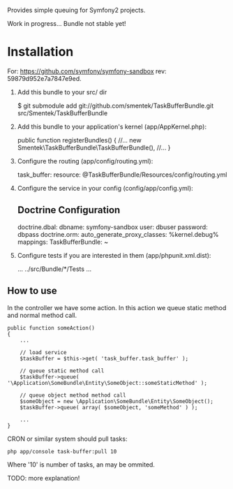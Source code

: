 Provides simple queuing for Symfony2 projects.

Work in progress... Bundle not stable yet!

Installation
============

For: https://github.com/symfony/symfony-sandbox rev: 59879d952e7a7847e9ed. 

  1. Add this bundle to your src/ dir

        $ git submodule add git://github.com/smentek/TaskBufferBundle.git src/Smentek/TaskBufferBundle

  2. Add this bundle to your application's kernel (app/AppKernel.php):

        public function registerBundles()
        {
            //...
            new Smentek\TaskBufferBundle\TaskBufferBundle(),
            //...
        }

  3. Configure the routing (app/config/routing.yml):
        
        task_buffer:
          resource: @TaskBufferBundle/Resources/config/routing.yml

  4. Configure the service in your config (config/app/config.yml):

        ## Doctrine Configuration
        doctrine.dbal:
          dbname:   symfony-sandbox
          user:     dbuser
          password: dbpass
        doctrine.orm:
          auto_generate_proxy_classes: %kernel.debug%
          mappings:
            TaskBufferBundle: ~

  5. Configure tests if you are interested in them (app/phpunit.xml.dist):

        <testsuites>
            <testsuite name="Project Test Suite">
                ...
                <directory>../src/Bundle/*/Tests</directory>
                 ...
            </testsuite>
        </testsuites>

How to use
----------

In the controller we have some action. In this action we queue static method and normal method call.

    public function someAction()
    {
        ...

        // load service
        $taskBuffer = $this->get( 'task_buffer.task_buffer' );
    	
        // queue static method call 
        $taskBuffer->queue( '\Application\SomeBundle\Entity\SomeObject::someStaticMethod' );

        // queue object method method call    	
        $someObject = new \Application\SomeBundle\Entity\SomeObject();
        $taskBuffer->queue( array( $someObject, 'someMethod' ) );

        ...
    }

CRON or similar system should pull tasks: 

    php app/console task-buffer:pull 10
    
Where '10' is number of tasks, an may be ommited.    

TODO: more explanation!    